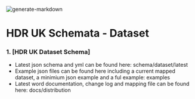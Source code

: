 ![generate-markdown](https://github.com/HDRUK/schemata/workflows/generate-markdown/badge.svg)

# HDR UK Schemata - Dataset

### 1. [HDR UK Dataset Schema]

 - Latest json schema and yml can be found here:  schema/dataset/latest
 - Example json files can be found here including a current mapped dataset, a minimium json example and a ful example: examples 
 - Latest word documentation, change log and mapping file can be found here: docs/distribution
 
